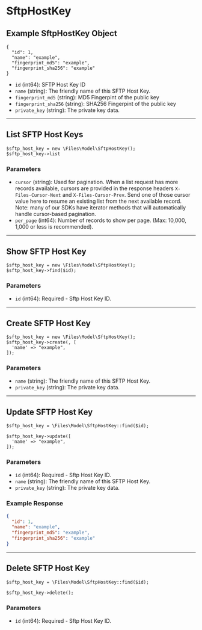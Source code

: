 # SftpHostKey

## Example SftpHostKey Object

```
{
  "id": 1,
  "name": "example",
  "fingerprint_md5": "example",
  "fingerprint_sha256": "example"
}
```

* `id` (int64): SFTP Host Key ID
* `name` (string): The friendly name of this SFTP Host Key.
* `fingerprint_md5` (string): MD5 Fingerpint of the public key
* `fingerprint_sha256` (string): SHA256 Fingerpint of the public key
* `private_key` (string): The private key data.

---

## List SFTP Host Keys

```
$sftp_host_key = new \Files\Model\SftpHostKey();
$sftp_host_key->list
```


### Parameters

* `cursor` (string): Used for pagination.  When a list request has more records available, cursors are provided in the response headers `X-Files-Cursor-Next` and `X-Files-Cursor-Prev`.  Send one of those cursor value here to resume an existing list from the next available record.  Note: many of our SDKs have iterator methods that will automatically handle cursor-based pagination.
* `per_page` (int64): Number of records to show per page.  (Max: 10,000, 1,000 or less is recommended).

---

## Show SFTP Host Key

```
$sftp_host_key = new \Files\Model\SftpHostKey();
$sftp_host_key->find($id);
```


### Parameters

* `id` (int64): Required - Sftp Host Key ID.

---

## Create SFTP Host Key

```
$sftp_host_key = new \Files\Model\SftpHostKey();
$sftp_host_key->create(, [
  'name' => "example",
]);
```


### Parameters

* `name` (string): The friendly name of this SFTP Host Key.
* `private_key` (string): The private key data.

---

## Update SFTP Host Key

```
$sftp_host_key = \Files\Model\SftpHostKey::find($id);

$sftp_host_key->update([
  'name' => "example",
]);
```

### Parameters

* `id` (int64): Required - Sftp Host Key ID.
* `name` (string): The friendly name of this SFTP Host Key.
* `private_key` (string): The private key data.

### Example Response

```json
{
  "id": 1,
  "name": "example",
  "fingerprint_md5": "example",
  "fingerprint_sha256": "example"
}
```

---

## Delete SFTP Host Key

```
$sftp_host_key = \Files\Model\SftpHostKey::find($id);

$sftp_host_key->delete();
```

### Parameters

* `id` (int64): Required - Sftp Host Key ID.

